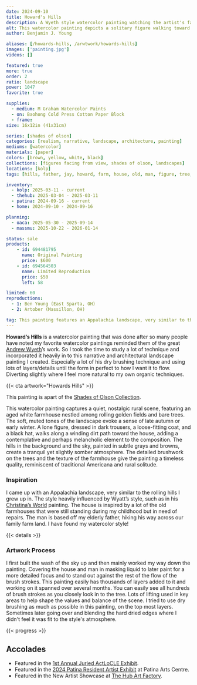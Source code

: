 ```yaml
---
date: 2024-09-10
title: Howard's Hills
description: A Wyeth style watercolor painting watching the artist's father limp along the winter grass rut to the childhood hills the artist belonged.
alt: This watercolor painting depicts a solitary figure walking toward a rustic white farmhouse, set against a backdrop of rolling hills and bare trees under a soft, muted sky.
author: Benjamin J. Young

aliases: [/howards-hills, /arwtwork/howards-hills]
images: ['painting.jpg']
videos: []

featured: true
more: true
order: 2
ratio: landscape
power: 1047
favorite: true

supplies:
  - medium: M Graham Watercolor Paints
  - on: Baohong Cold Press Cotton Paper Block
  - frame: 
size: 16x12in (41x31cm)

series: [shades of olson]
categories: [realism, narrative, landscape, architecture, painting]
mediums: [watercolor]
materials: [paper]
colors: [brown, yellow, white, black]
collections: [figures facing from view, shades of olson, landscapes]
locations: [kolp]
tags: [hills, father, jay, howard, farm, house, old, man, figure, tree, muted, countryside, building, outdoors, autumn, solitary, rustic, farmhouse, appalachia, east sparta, ohio]

inventory:
  - kolp: 2025-03-11 - current
  - thehub: 2025-03-04 - 2025-03-11
  - patina: 2024-09-16 - current
  - home: 2024-09-10 - 2024-09-16

planning:
  - oaca: 2025-05-30 - 2025-09-14
  - massmu: 2025-10-22 - 2026-01-14

status: sale
products:
    - id: 694481795
      name: Original Painting
      price: $600
    - id: 694564503
      name: Limited Reproduction
      price: $50
      left: 58

limited: 60
reproductions:
  - 1: Ben Young (East Sparta, OH)
  - 2: Artober (Massillon, OH)

tag: This painting features an Appalachia landscape, very similar to the rolling hills I grew up in. The house is inspired by a lot of the old farmhouses that were still standing during my childhood but in need of repairs. The man is based off my elderly father, hiking his way across our family farm land.
---
```


**Howard’s Hills** is a watercolor painting that was done after so many people have noted my favorite watercolor paintings reminded them of the great [Andrew Wyeth](https://en.wikipedia.org/wiki/Andrew_Wyeth)’s work. So I took the time to study a lot of technique and incorporated it heavily in to this narrative and architectural landscape painting I created. Especially a lot of his dry brushing technique and using lots of layers/details until the form in perfect to how I want it to flow. Diverting slightly where I feel more natural to my own organic techniques.

<!--more-->

{{< cta artwork="Howards Hills" >}}

This painting is apart of the [Shades of Olson Collection](/collections/shades-of-olson).

This watercolor painting captures a quiet, nostalgic rural scene, featuring an aged white farmhouse nestled among rolling golden fields and bare trees. The soft, muted tones of the landscape evoke a sense of late autumn or early winter. A lone figure, dressed in dark trousers, a loose-fitting coat, and a black hat, walks along a winding dirt path toward the house, adding a contemplative and perhaps melancholic element to the composition. The hills in the background and the sky, painted in subtle grays and browns, create a tranquil yet slightly somber atmosphere. The detailed brushwork on the trees and the texture of the farmhouse give the painting a timeless quality, reminiscent of traditional Americana and rural solitude.

### Inspiration ###

I came up with an Appalachia landscape, very similar to the rolling hills I grew up in. The style heavily influenced by Wyatt’s style, such as in his [Christina’s World](https://www.moma.org/collection/works/78455) painting. The house is inspired by a lot of the old farmhouses that were still standing during my childhood but in need of repairs. The man is based off my elderly father, hiking his way across our family farm land. I have found my watercolor style!

{{< details >}}

### Artwork Process ###

I first built the wash of the sky up and then mainly worked my way down the painting. Covering the house and man in masking liquid to later paint for a more detailed focus and to stand out against the rest of the flow of the brush strokes. This painting easily has thousands of layers added to it and working on it spanned over several months. You can easily see all hundreds of brush strokes as you closely look in to the tree. Lots of lifting used in key areas to help shape the values and balance of the scene. I tried to use dry brushing as much as possible in this painting, on the top most layers. Sometimes later going over and blending the hard dried edges where I didn't feel it was fit to the style's atmosphere.

{{< progress >}}

## Accolades ##

* Featured in the [1st Annual Juried ActLoCLE Exhibit](https://www.actlocle.org/).
* Featured in the [2024 Patina Resident Artist Exhibit](https://www.facebook.com/events/512553025101953) at Patina Arts Centre.
* Featured in the New Artist Showcase at [The Hub Art Factory](https://www.thehubcanton.com).